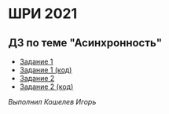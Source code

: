 # ШРИ 2021

## ДЗ по теме "Асинхронность"

- [Задание 1](https://i-kosh.github.io/shri-async-hw/Task-1)
- [Задание 1 (код)](https://github.com/i-kosh/shri-async-hw/tree/master/Task-1)
- [Задание 2](https://i-kosh.github.io/shri-async-hw/Task-2)
- [Задание 2 (код)](https://github.com/i-kosh/shri-async-hw/tree/master/Task-2)

_Выполнил Кошелев Игорь_
